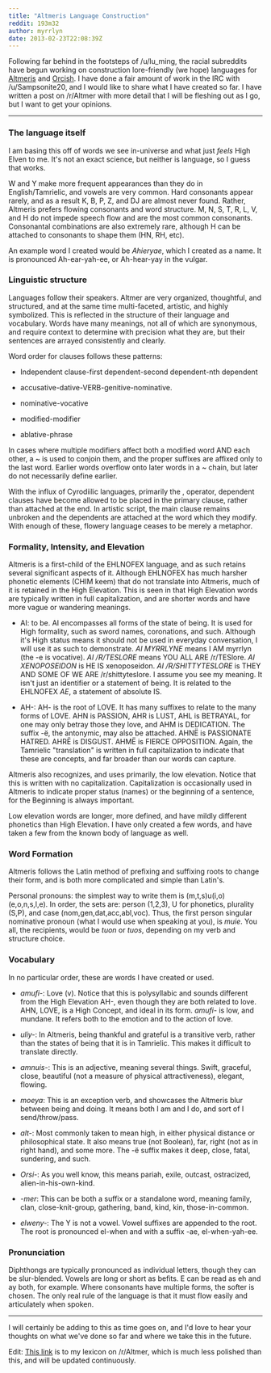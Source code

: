 ```yaml
---
title: "Altmeris Language Construction"
reddit: 193m32
author: myrrlyn
date: 2013-02-23T22:08:39Z
---
```


Following far behind in the footsteps of /u/lu_ming, the racial subreddits have begun working on construction lore-friendly (we hope) languages for [Altmeris](/r/Altmer) and [Orcish](/r/Orsimer). I have done a fair amount of work in the IRC with /u/Sampsonite20, and I would like to share what I have created so far. I have written a post on /r/Altmer with more detail that I will be fleshing out as I go, but I want to get your opinions.
____
### The language itself

I am basing this off of words we see in-universe and what just *feels* High Elven to me. It's not an exact science, but neither is language, so I guess that works.

W and Y make more frequent appearances than they do in English/Tamrielic, and vowels are very common. Hard consonants appear rarely, and as a result K, B, P, Z, and DJ are almost never found. Rather, Altmeris prefers flowing consonants and word structure. M, N, S, T, R, L, V, and H do not impede speech flow and are the most common consonants. Consonantal combinations are also extremely rare, although H can be attached to consonants to shape them (HN, RH, etc).

An example word I created would be *Ahieryae*, which I created as a name. It is pronounced Ah-ear-yah-ee, or Ah-hear-yay in the vulgar.

### Linguistic structure

Languages follow their speakers. Altmer are very organized, thoughtful, and structured, and at the same time multi-faceted, artistic, and highly symbolized. This is reflected in the structure of their language and vocabulary. Words have many meanings, not all of which are synonymous, and require context to determine with precision what they are, but their sentences are arrayed consistently and clearly.

Word order for clauses follows these patterns:

* Independent clause-first dependent-second dependent-nth dependent

* accusative-dative-VERB-genitive-nominative.

* nominative-vocative

* modified-modifier

* ablative-phrase

In cases where multiple modifiers affect both a modified word AND each other, a ~ is used to conjoin them, and the proper suffixes are affixed only to the last word. Earlier words overflow onto later words in a ~ chain, but later do not necessarily define earlier.

With the influx of Cyrodiilic languages, primarily the , operator, dependent clauses have become allowed to be placed in the primary clause, rather than attached at the end. In artistic script, the main clause remains unbroken and the dependents are attached at the word which they modify. With enough of these, flowery language ceases to be merely a metaphor.

### Formality, Intensity, and Elevation

Altmeris is a first-child of the EHLNOFEX language, and as such retains several significant aspects of it. Although EHLNOFEX has much harsher phonetic elements (CHIM keem) that do not translate into Altmeris, much of it is retained in the High Elevation. This is seen in that High Elevation words are typically written in full capitalization, and are shorter words and have more vague or wandering meanings.

* AI: to be. AI encompasses all forms of the state of being. It is used for High formality, such as sword names, coronations, and such. Although it's High status means it should not be used in everyday conversation, I will use it as such to demonstrate. *AI MYRRLYNE* means I AM myrrlyn (the -e is vocative). *AI /R/TESLORE* means YOU ALL ARE /r/TESlore. *AI XENOPOSEIDON* is HE IS xenoposeidon. *AI /R/SHITTYTESLORE* is THEY AND SOME OF WE ARE /r/shittyteslore. I assume you see my meaning. It isn't just an identifier or a statement of being. It is related to the EHLNOFEX *AE*, a statement of absolute IS.

* AH-: AH- is the root of LOVE. It has many suffixes to relate to the many forms of LOVE. AHN is PASSION, AHR is LUST, AHL is BETRAYAL, for one may only betray those they love, and AHM is DEDICATION. The suffix -ë, the antonymic, may also be attached. AHNË is PASSIONATE HATRED. AHRË is DISGUST. AHMË is FIERCE OPPOSITION. Again, the Tamrielic "translation" is written in full capitalization to indicate that these are concepts, and far broader than our words can capture.

Altmeris also recognizes, and uses primarily, the low elevation. Notice that this is written with no capitalization. Capitalization is occasionally used in Altmeris to indicate proper status (names) or the beginning of a sentence, for the Beginning is always important.

Low elevation words are longer, more defined, and have mildly different phonetics than High Elevation. I have only created a few words, and have taken a few from the known body of language as well.

### Word Formation

Altmeris follows the Latin method of prefixing and suffixing roots to change their form, and is both more complicated and simple than Latin's.

Personal pronouns: the simplest way to write them is (m,t,s)u(i,o)(e,o,n,s,l,e). In order, the sets are: person (1,2,3), U for phonetics, plurality (S,P), and case (nom,gen,dat,acc,abl,voc). Thus, the first person singular nominative pronoun (what I would use when speaking at you), is *muie*. You all, the recipients, would be *tuon* or *tuos*, depending on my verb and structure choice.

### Vocabulary

In no particular order, these are words I have created or used.

* *amufi-*: Love (v). Notice that this is polysyllabic and sounds different from the High Elevation AH-, even though they are both related to love. AHN, LOVE, is a High Concept, and ideal in its form. *amufi-* is low, and mundane. It refers both to the emotion and to the action of love.

* *uliy-*: In Altmeris, being thankful and grateful is a transitive verb, rather than the states of being that it is in Tamrielic. This makes it difficult to translate directly.

* *amnuis-*: This is an adjective, meaning several things. Swift, graceful, close, beautiful (not a measure of physical attractiveness), elegant, flowing.

* *moeya*: This is an exception verb, and showcases the Altmeris blur between being and doing. It means both I am and I do, and sort of I send/throw/pass.

* *alt-*: Most commonly taken to mean high, in either physical distance or philosophical state. It also means true (not Boolean), far, right (not as in right hand), and some more. The -ë suffix makes it deep, close, fatal, sundering, and such.

* *Orsi-*: As you well know, this means pariah, exile, outcast, ostracized, alien-in-his-own-kind.

* *-mer*: This can be both a suffix or a standalone word, meaning family, clan, close-knit-group, gathering, band, kind, kin, those-in-common.

* *elweny-*: The Y is not a vowel. Vowel suffixes are appended to the root. The root is pronounced el-when and with a suffix -ae, el-when-yah-ee.

### Pronunciation

Diphthongs are typically pronounced as individual letters, though they can be slur-blended. Vowels are long or short as befits. E can be read as eh and ay both, for example. Where consonants have multiple forms, the softer is chosen. The only real rule of the language is that it must flow easily and articulately when spoken.
____
I will certainly be adding to this as time goes on, and I'd love to hear your thoughts on what we've done so far and where we take this in the future.

Edit: [This link](http://www.reddit.com/r/altmer/comments/1933xn/altmeris_language/) is to my lexicon on /r/Altmer, which is much less polished than this, and will be updated continuously.

